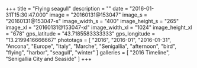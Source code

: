 +++
title = "Flying seagull"
description = ""
date = "2016-01-31T15:30:47.000"
image = "20160131@153047"
image_s = "20160131@153047-s"
image_width_s = "400"
image_height_s = "265"
image_xl = "20160131@153047-xl"
image_width_xl = "1024"
image_height_xl = "678"
gps_latitude = "43.7185583333333"
gps_longitude = "13.2199416666667"
phototags = [ "2016", "2016-01", "2016-01-31", "Ancona", "Europe", "Italy", "Marche", "Senigallia", "afternoon", "bird", "flying", "harbor", "seagull", "winter" ]
galleries = [ "2016 Timeline", "Senigallia City and Seaside" ]
+++
